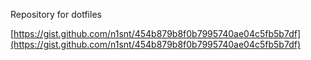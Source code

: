 Repository for dotfiles

[https://gist.github.com/n1snt/454b879b8f0b7995740ae04c5fb5b7df](https://gist.github.com/n1snt/454b879b8f0b7995740ae04c5fb5b7df)
